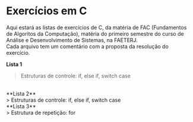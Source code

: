 # Exercícios em C
Aqui estará as listas de exercícios de C, da matéria de FAC (Fundamentos de Algoritos da Computação), matéria do primeiro semestre do curso de Análise e Desenvolvimento de Sistemas, na FAETERJ. <br>
Cada arquivo tem um comentário com a proposta da resolução do exercício.

**Lista 1** <br>
  > Estruturas de controle: if, else if, switch case
  <br>
**Lista 2** <br> 
   > Estruturas de controle: if, else if, switch case
   <br>
**Lista 3** <br> 
  > Estrutura de repetição: for
